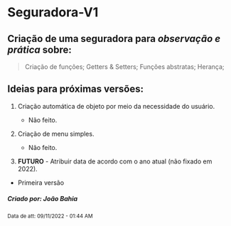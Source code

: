 # **Seguradora-V1**
## Criação de uma seguradora para *observação e prática* sobre:

> Criação de funções;
> Getters & Setters;
> Funções abstratas;
> Herança;



## Ideias para próximas versões:

1. Criação automática de objeto por meio da necessidade do usuário.
   - Não feito.
   
2. Criação de menu simples.
   - Não feito.
   
3. **FUTURO** - Atribuir data de acordo com o ano atual (não fixado em 2022).




- Primeira versão

##### Criado por: João Bahia

<sub> Data de att: 09/11/2022 - 01:44 AM </sub>

